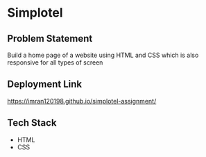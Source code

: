 ﻿# Simplotel

## Problem Statement

Build a home page of a website using HTML and CSS which is also responsive for all types of screen

## Deployment Link

https://imran120198.github.io/simplotel-assignment/

## Tech Stack

* HTML
* CSS
